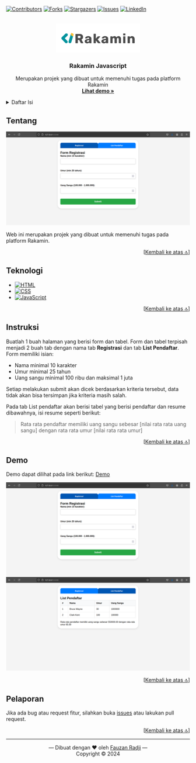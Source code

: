 <a id="readme-top"></a>

[![Contributors][contributors-shield]][contributors-url]
[![Forks][forks-shield]][forks-url]
[![Stargazers][stars-shield]][stars-url]
[![Issues][issues-shield]][issues-url]
[![LinkedIn][linkedin-shield]][linkedin-url]

<br />
<div align="center">
  <a href="https://rakamin.com">
    <img src="img/rakamin.png" alt="Rakamin" height="80">
  </a>

<h3 align="center">Rakamin Javascript</h3>

  <p align="center">
    Merupakan projek yang dibuat untuk memenuhi tugas pada platform Rakamin
    <br />
    <a href="https://fauzan-radji.github.io/rakamin-javascript-basic"><strong>Lihat demo »</strong></a>
  </p>
</div>

<details>
  <summary>Daftar Isi</summary>
  <ol>
    <li><a href="#tentang">Tentang</a></li>
    <li><a href="#teknologi">Teknologi</a></li>
    <li><a href="#instruksi">Instruksi</a></li>
    <li><a href="#demo">Demo</a></li>
    <li><a href="#pelaporan">Pelaporan</a></li>
  </ol>
</details>

## Tentang

[![Preview][preview-registrasi]][preview-url]

Web ini merupakan projek yang dibuat untuk memenuhi tugas pada platform Rakamin.

<p align="right">[<a href="#readme-top">Kembali ke atas 🔝</a>]</p>

## Teknologi

- [![HTML][html]][html-url]
- [![CSS][css]][css-url]
- [![JavaScript][js]][js-url]

<p align="right">[<a href="#readme-top">Kembali ke atas 🔝</a>]</p>

## Instruksi

Buatlah 1 buah halaman yang berisi form dan tabel. Form dan tabel terpisah menjadi 2 buah tab dengan nama tab **Registrasi** dan tab **List Pendaftar**. Form memiliki isian:

- Nama minimal 10 karakter
- Umur minimal 25 tahun
- Uang sangu minimal 100 ribu dan maksimal 1 juta

Setiap melakukan submit akan dicek berdasarkan kriteria tersebut, data tidak akan bisa tersimpan jika kriteria masih salah.

Pada tab List pendaftar akan berisi tabel yang berisi pendaftar dan resume dibawahnya, isi resume seperti berikut:

> Rata rata pendaftar memiliki uang sangu sebesar [nilai rata rata uang sangu] dengan rata rata umur [nilai rata rata umur]

<p align="right">[<a href="#readme-top">Kembali ke atas 🔝</a>]</p>

## Demo

Demo dapat dilihat pada link berikut: [Demo][preview-url]

![Preview Registrasi][preview-registrasi]
![Preview List Pendaftar][preview-list-pendaftar]

<p align="right">[<a href="#readme-top">Kembali ke atas 🔝</a>]</p>

## Pelaporan

Jika ada bug atau request fitur, silahkan buka [issues][issues-url] atau lakukan pull request.

<p align="right">[<a href="#readme-top">Kembali ke atas 🔝</a>]</p>

---

<p align="center">
&mdash; Dibuat dengan ❤️ oleh <a href="https://www.linkedin.com/in/tri-putra-fauzan-h-radji/">Fauzan Radji</a> &mdash;<br />
Copyright &copy; 2024
</p>

[contributors-shield]: https://img.shields.io/github/contributors/fauzan-radji/rakamin-javascript-basic.svg?style=for-the-badge
[contributors-url]: https://github.com/fauzan-radji/rakamin-javascript-basic/graphs/contributors
[forks-shield]: https://img.shields.io/github/forks/fauzan-radji/rakamin-javascript-basic.svg?style=for-the-badge
[forks-url]: https://github.com/fauzan-radji/rakamin-javascript-basic/network/members
[stars-shield]: https://img.shields.io/github/stars/fauzan-radji/rakamin-javascript-basic.svg?style=for-the-badge
[stars-url]: https://github.com/fauzan-radji/rakamin-javascript-basic/stargazers
[issues-shield]: https://img.shields.io/github/issues/fauzan-radji/rakamin-javascript-basic.svg?style=for-the-badge
[issues-url]: https://github.com/fauzan-radji/rakamin-javascript-basic/issues
[linkedin-shield]: https://img.shields.io/badge/-LinkedIn-black.svg?style=for-the-badge&logo=linkedin&colorB=555
[linkedin-url]: https://www.linkedin.com/in/tri-putra-fauzan-h-radji/
[preview-registrasi]: img/preview-registrasi.png
[preview-list-pendaftar]: img/preview-list-pendaftar.png
[preview-url]: https://fauzan-radji.github.io/rakamin-javascript-basic
[html]: https://img.shields.io/badge/HTML5-E34F26?style=for-the-badge&logo=html5&logoColor=white
[html-url]: https://developer.mozilla.org/en-US/docs/Web/HTML
[css]: https://img.shields.io/badge/CSS3-1572B6?style=for-the-badge&logo=css3&logoColor=white
[css-url]: https://developer.mozilla.org/en-US/docs/Web/CSS
[js]: https://img.shields.io/badge/JavaScript-F7DF1E?style=for-the-badge&logo=javascript&logoColor=black
[js-url]: https://developer.mozilla.org/en-US/docs/Web/JavaScript
